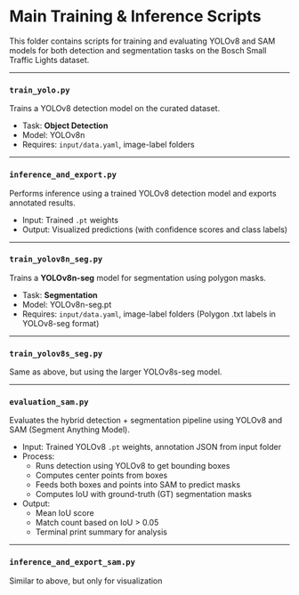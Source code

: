 # Main Training & Inference Scripts

This folder contains scripts for training and evaluating YOLOv8 and SAM models for both detection and segmentation tasks on the Bosch Small Traffic Lights dataset.

---

### `train_yolo.py`
Trains a YOLOv8 detection model on the curated dataset.

- Task: **Object Detection**
- Model: YOLOv8n 
- Requires: `input/data.yaml`, image-label folders

---

### `inference_and_export.py`
Performs inference using a trained YOLOv8 detection model and exports annotated results.

- Input: Trained `.pt` weights
- Output: Visualized predictions (with confidence scores and class labels)

---

### `train_yolov8n_seg.py`
Trains a **YOLOv8n-seg** model for segmentation using polygon masks.

- Task: **Segmentation**
- Model: YOLOv8n-seg.pt 
- Requires: `input/data.yaml`, image-label folders (Polygon .txt labels in YOLOv8-seg format)

---

### `train_yolov8s_seg.py`
Same as above, but using the larger YOLOv8s-seg model.

---

### `evaluation_sam.py`
Evaluates the hybrid detection + segmentation pipeline using YOLOv8 and SAM (Segment Anything Model).

- Input: Trained YOLOv8 `.pt` weights, annotation JSON from input folder
- Process:
  - Runs detection using YOLOv8 to get bounding boxes
  - Computes center points from boxes
  - Feeds both boxes and points into SAM to predict masks
  - Computes IoU with ground-truth (GT) segmentation masks
- Output:
  - Mean IoU score
  - Match count based on IoU > 0.05
  - Terminal print summary for analysis

---

### `inference_and_export_sam.py`
Similar to above, but only for visualization
